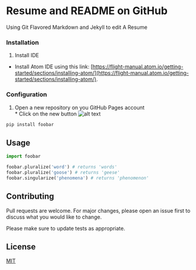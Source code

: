 # Resume and README on GitHub

Using Git Flavored Markdown and Jekyll to edit A Resume

### Installation
1. Install IDE
  * Install Atom IDE using this link: [https://flight-manual.atom.io/getting-started/sections/installing-atom/](https://flight-manual.atom.io/getting-started/sections/installing-atom/).

### Configuration
  1. Open a new repository on you GitHub Pages account  
    * Click on the new button ![alt text](https://github.com/Annasisa01/IsaAnnas.github.io/blob/master/img/image1.15.15%20PM.png)


```bash
pip install foobar
```

## Usage

```python
import foobar

foobar.pluralize('word') # returns 'words'
foobar.pluralize('goose') # returns 'geese'
foobar.singularize('phenomena') # returns 'phenomenon'
```

## Contributing
Pull requests are welcome. For major changes, please open an issue first to discuss what you would like to change.

Please make sure to update tests as appropriate.

## License
[MIT](https://choosealicense.com/licenses/mit/)
